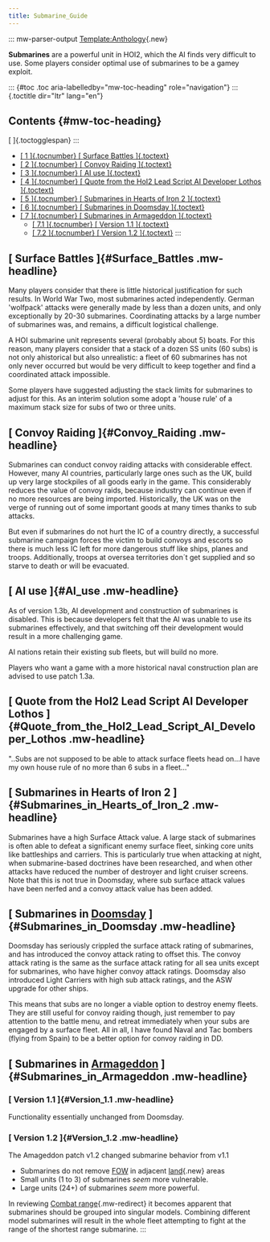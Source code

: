 ```yaml
---
title: Submarine_Guide
---
```

::: mw-parser-output
[Template:Anthology](/wiki/index.php?title=Template:Anthology&action=edit&redlink=1 "Template:Anthology (page does not exist)"){.new}

**Submarines** are a powerful unit in HOI2, which the AI finds very
difficult to use. Some players consider optimal use of submarines to be
a gamey exploit.

::: {#toc .toc aria-labelledby="mw-toc-heading" role="navigation"}
::: {.toctitle dir="ltr" lang="en"}
## Contents {#mw-toc-heading}

[ ]{.toctogglespan}
:::

-   [[ 1 ]{.tocnumber} [ Surface Battles ]{.toctext}](#Surface_Battles)
-   [[ 2 ]{.tocnumber} [ Convoy Raiding ]{.toctext}](#Convoy_Raiding)
-   [[ 3 ]{.tocnumber} [ AI use ]{.toctext}](#AI_use)
-   [[ 4 ]{.tocnumber} [ Quote from the HoI2 Lead Script AI Developer
    Lothos
    ]{.toctext}](#Quote_from_the_HoI2_Lead_Script_AI_Developer_Lothos)
-   [[ 5 ]{.tocnumber} [ Submarines in Hearts of Iron 2
    ]{.toctext}](#Submarines_in_Hearts_of_Iron_2)
-   [[ 6 ]{.tocnumber} [ Submarines in Doomsday
    ]{.toctext}](#Submarines_in_Doomsday)
-   [[ 7 ]{.tocnumber} [ Submarines in Armageddon
    ]{.toctext}](#Submarines_in_Armageddon)
    -   [[ 7.1 ]{.tocnumber} [ Version 1.1 ]{.toctext}](#Version_1.1)
    -   [[ 7.2 ]{.tocnumber} [ Version 1.2 ]{.toctext}](#Version_1.2)
:::

## [ Surface Battles ]{#Surface_Battles .mw-headline}

Many players consider that there is little historical justification for
such results. In World War Two, most submarines acted independently.
German \'wolfpack\' attacks were generally made by less than a dozen
units, and only exceptionally by 20-30 submarines. Coordinating attacks
by a large number of submarines was, and remains, a difficult logistical
challenge.

A HOI submarine unit represents several (probably about 5) boats. For
this reason, many players consider that a stack of a dozen SS units (60
subs) is not only ahistorical but also unrealistic: a fleet of 60
submarines has not only never occurred but would be very difficult to
keep together and find a coordinated attack impossible.

Some players have suggested adjusting the stack limits for submarines to
adjust for this. As an interim solution some adopt a \'house rule\' of a
maximum stack size for subs of two or three units.

## [ Convoy Raiding ]{#Convoy_Raiding .mw-headline}

Submarines can conduct convoy raiding attacks with considerable effect.
However, many AI countries, particularly large ones such as the UK,
build up very large stockpiles of all goods early in the game. This
considerably reduces the value of convoy raids, because industry can
continue even if no more resources are being imported. Historically, the
UK was on the verge of running out of some important goods at many times
thanks to sub attacks.

But even if submarines do not hurt the IC of a country directly, a
successful submarine campaign forces the victim to build convoys and
escorts so there is much less IC left for more dangerous stuff like
ships, planes and troops. Additionally, troops at oversea territories
don´t get supplied and so starve to death or will be evacuated.

## [ AI use ]{#AI_use .mw-headline}

As of version 1.3b, AI development and construction of submarines is
disabled. This is because developers felt that the AI was unable to use
its submarines effectively, and that switching off their development
would result in a more challenging game.

AI nations retain their existing sub fleets, but will build no more.

Players who want a game with a more historical naval construction plan
are advised to use patch 1.3a.

## [ Quote from the HoI2 Lead Script AI Developer Lothos ]{#Quote_from_the_HoI2_Lead_Script_AI_Developer_Lothos .mw-headline}

\"..Subs are not supposed to be able to attack surface fleets head
on\...I have my own house rule of no more than 6 subs in a fleet\...\"

## [ Submarines in Hearts of Iron 2 ]{#Submarines_in_Hearts_of_Iron_2 .mw-headline}

Submarines have a high Surface Attack value. A large stack of submarines
is often able to defeat a significant enemy surface fleet, sinking core
units like battleships and carriers. This is particularly true when
attacking at night, when submarine-based doctrines have been researched,
and when other attacks have reduced the number of destroyer and light
cruiser screens. Note that this is not true in Doomsday, where sub
surface attack values have been nerfed and a convoy attack value has
been added.

## [ Submarines in [Doomsday](/wiki/Doomsday "Doomsday") ]{#Submarines_in_Doomsday .mw-headline}

Doomsday has seriously crippled the surface attack rating of submarines,
and has introduced the convoy attack rating to offset this. The convoy
attack rating is the same as the surface attack rating for all sea units
except for submarines, who have higher convoy attack ratings. Doomsday
also introduced Light Carriers with high sub attack ratings, and the ASW
upgrade for other ships.

This means that subs are no longer a viable option to destroy enemy
fleets. They are still useful for convoy raiding though, just remember
to pay attention to the battle menu, and retreat immediately when your
subs are engaged by a surface fleet. All in all, I have found Naval and
Tac bombers (flying from Spain) to be a better option for convoy raiding
in DD.

## [ Submarines in [Armageddon](/wiki/Armageddon "Armageddon") ]{#Submarines_in_Armageddon .mw-headline}

### [ Version 1.1 ]{#Version_1.1 .mw-headline}

Functionality essentially unchanged from Doomsday.

### [ Version 1.2 ]{#Version_1.2 .mw-headline}

The Amageddon patch v1.2 changed submarine behavior from v1.1

-   Submarines do not remove [FOW](/wiki/FOW "FOW") in adjacent
    [land](/wiki/index.php?title=Land&action=edit&redlink=1 "Land (page does not exist)"){.new}
    areas
-   Small units (1 to 3) of submarines *seem* more vulnerable.
-   Large units (24+) of submarines *seem* more powerful.

In reviewing [Combat
range](/wiki/Combat_range "Combat range"){.mw-redirect} it becomes
apparent that submarines should be grouped into singular models.
Combining different model submarines will result in the whole fleet
attempting to fight at the range of the shortest range submarine.
:::
